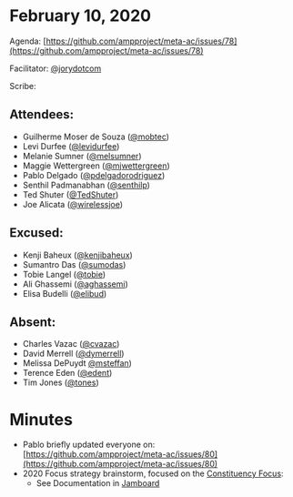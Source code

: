 # **February 10, 2020**

Agenda: [https://github.com/ampproject/meta-ac/issues/78](https://github.com/ampproject/meta-ac/issues/78)

Facilitator: [@jorydotcom][jorydotcom]

Scribe: 


## **Attendees:**

*   Guilherme Moser de Souza ([@mobtec][mobtec])
*   Levi Durfee ([@levidurfee][levidurfee])
*   Melanie Sumner ([@melsumner][melsumner])
*   Maggie Wettergreen ([@mjwettergreen][mjwettergreen])
*   Pablo Delgado ([@pdelgadorodriguez][pdelgadorodriguez])
*   Senthil Padmanabhan ([@senthilp][senthilp])
*   Ted Shuter ([@TedShuter][TedShuter])
*   Joe Alicata ([@wirelessjoe][wirelessjoe])

## **Excused:**

*   Kenji Baheux ([@kenjibaheux][kenjibaheux])
*   Sumantro Das ([@sumodas][sumodas])
*   Tobie Langel ([@tobie][tobie])
*   Ali Ghassemi ([@aghassemi][aghassemi])
*   Elisa Budelli ([@elibud][elibud])

## **Absent:**

*   Charles Vazac ([@cvazac][cvazac])
*   David Merrell ([@dymerrell][dymerrell])
*   Melissa DePuydt [@msteffan][msteffan])
*   Terence Eden ([@edent][edent])
*   Tim Jones ([@tones][tones])

# **Minutes**

*   Pablo briefly updated everyone on: [https://github.com/ampproject/meta-ac/issues/80](https://github.com/ampproject/meta-ac/issues/80)
*   2020 Focus strategy brainstorm, focused on the [Constituency Focus](https://github.com/ampproject/meta-ac/issues/64):
    *   See Documentation in [Jamboard](https://jamboard.google.com/d/1b4scLHZtbWBbYm7Kc-xDYJaYX9iumRDWUMZkjYb7nZ4/viewer)

[tobie]: https://github.com/tobie
[wirelessjoe]: https://github.com/wirelessjoe
[cvazac]: https://github.com/cvazac
[mobtec]: https://github.com/mobtec
[levidurfee]: https://github.com/levidurfee
[sumodas]: https://github.com/sumodas
[edent]: https://github.com/edent
[senthilp]: https://github.com/senthilp
[tones]: https://github.com/tones
[kenjibaheux]: https://github.com/kenjibaheux
[elibud]: https://github.com/elibud
[pdelgadorodriguez]: https://github.com/pdelgadorodriguez
[dymerrell]: https://github.com/dymerrell
[mjwettergreen]: https://github.com/mjwettergreen
[melsumner]: https://github.com/melsumner
[msteffan]: https://github.com/msteffan
[TedShuter]: https://github.com/TedShuter
[aghassemi]: https://github.com/aghassemi
[jorydotcom]: https://github.com/jorydotcom
